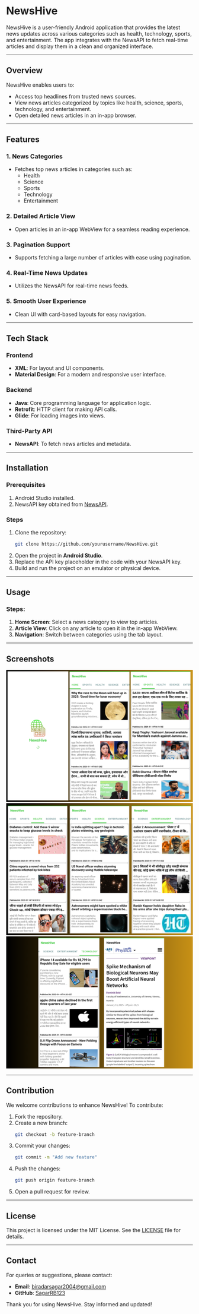 # NewsHive

NewsHive is a user-friendly Android application that provides the latest news updates across various categories such as health, technology, sports, and entertainment. The app integrates with the NewsAPI to fetch real-time articles and display them in a clean and organized interface.

---

## Overview

NewsHive enables users to:

- Access top headlines from trusted news sources.
- View news articles categorized by topics like health, science, sports, technology, and entertainment.
- Open detailed news articles in an in-app browser.

---

## Features

### 1. News Categories
- Fetches top news articles in categories such as:
  - Health
  - Science
  - Sports
  - Technology
  - Entertainment

### 2. Detailed Article View
- Open articles in an in-app WebView for a seamless reading experience.

### 3. Pagination Support
- Supports fetching a large number of articles with ease using pagination.

### 4. Real-Time News Updates
- Utilizes the NewsAPI for real-time news feeds.

### 5. Smooth User Experience
- Clean UI with card-based layouts for easy navigation.

---

## Tech Stack

### Frontend
- **XML**: For layout and UI components.
- **Material Design**: For a modern and responsive user interface.

### Backend
- **Java**: Core programming language for application logic.
- **Retrofit**: HTTP client for making API calls.
- **Glide**: For loading images into views.

### Third-Party API
- **NewsAPI**: To fetch news articles and metadata.

---

## Installation

### Prerequisites
1. Android Studio installed.
2. NewsAPI key obtained from [NewsAPI](https://newsapi.org/).

### Steps
1. Clone the repository:
   ```bash
   git clone https://github.com/yourusername/NewsHive.git
   ```
2. Open the project in **Android Studio**.
3. Replace the API key placeholder in the code with your NewsAPI key.
4. Build and run the project on an emulator or physical device.

---

## Usage

### Steps:
1. **Home Screen**: Select a news category to view top articles.
2. **Article View**: Click on any article to open it in the in-app WebView.
3. **Navigation**: Switch between categories using the tab layout.

---

## Screenshots

![First](https://github.com/SagarRB123/NewsHive/blob/main/9.png?raw=true)
![Second](https://github.com/SagarRB123/NewsHive/blob/main/10.png?raw=true)
![Third](https://github.com/SagarRB123/NewsHive/blob/main/11.png?raw=true)

---

## Contribution

We welcome contributions to enhance NewsHive! To contribute:

1. Fork the repository.
2. Create a new branch:
   ```bash
   git checkout -b feature-branch
   ```
3. Commit your changes:
   ```bash
   git commit -m "Add new feature"
   ```
4. Push the changes:
   ```bash
   git push origin feature-branch
   ```
5. Open a pull request for review.

---

## License

This project is licensed under the MIT License. See the [LICENSE](LICENSE) file for details.

---

## Contact

For queries or suggestions, please contact:

- **Email**: biradarsagar2004@gmail.com
- **GitHub**: [SagarRB123](https://github.com/SagarRB123)

Thank you for using NewsHive. Stay informed and updated!
